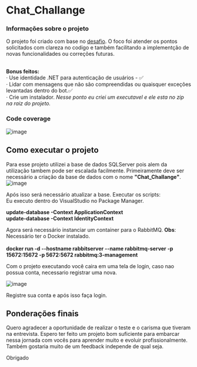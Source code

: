 # Chat_Challange

<h3>Informações sobre o projeto</h3>
O projeto foi criado com base no  
<a href=https://github.com/LuizGPG/Chat_Challange/files/11158956/Chat_Challange.pdf>desafio</a>. 
O foco foi atender os pontos solicitados com clareza no codigo e também facilitando a implementção de novas funcionalidades ou correções futuras.<br/><br/>

<strong>Bonus feitos:</strong><br/>
· Use identidade .NET para autenticação de usuários - :white_check_mark:<br/>
· Lidar com mensagens que não são compreendidas ou quaisquer exceções levantadas dentro do bot.:white_check_mark:<br/>
· Crie um instalador. <i>Nesse ponto eu criei um executavel e ele esta no zip na raiz do projeto.</i>

<h3>Code coverage</h3>

![image](https://user-images.githubusercontent.com/14313148/230135091-31bdcf8b-cbac-40cb-bbf6-d04cf1541f33.png)

<h2>Como executar o projeto</h2>

Para esse projeto utilizei a base de dados SQLServer pois alem da utilização tambem pode ser escalada facilmente.
Primeiramente deve ser necessário a criação da base de dados com o nome <strong>"Chat_Challange"</strong>.<br/>
![image](https://user-images.githubusercontent.com/14313148/230082264-60691a49-bffd-40f0-94b5-1f62603c6849.png)<br/>

Após isso será necessário atualizar a base. Executar os scripts:<br/>
Eu executo dentro do VisualStudio no Package Manager.

<strong>update-database -Context ApplicationContext</strong><br/>
<strong>update-database -Context IdentityContext</strong><br/>

Agora será necessário instanciar um container para o RabbitMQ. <strong>Obs</strong>: Necessário ter o Docker instalado.<br/><br/>
<strong>docker run -d --hostname rabbitserver --name rabbitmq-server -p 15672:15672 -p 5672:5672 rabbitmq:3-management</strong><br/>

Com o projeto executando você caira em uma tela de login, caso nao possua conta, necessario registrar uma nova.<br/>

![image](https://user-images.githubusercontent.com/14313148/230154565-63e09533-a488-4ecd-8d93-8549a25835c9.png)

Registre sua conta e após isso faça login.

<h2> Ponderações finais </h2>

Quero agradecer a oportunidade de realizar o teste e o carisma que tiveram na entrevista.
Espero ter feito um projeto bom suficiente para embarcar nessa jornada com vocês para aprender muito e evoluir profissionalmente.
Também gostaria muito de um feedback independe de qual seja.

Obrigado

